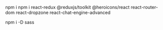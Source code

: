 npm i
npm i react-redux @reduxjs/toolkit @heroicons/react react-router-dom react-dropzone react-chat-engine-advanced

npm i -D sass